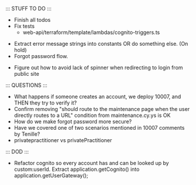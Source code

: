 ::: STUFF TO DO :::
- Finish all todos
- Fix tests
  - web-api/terraform/template/lambdas/cognito-triggers.ts
+ Extract error message strings into constants OR do something else. (On hold)
+ Forgot password flow.
- Figure out how to avoid lack of spinner when redirecting to login from public site

::: QUESTIONS :::
- What happens if someone creates an account, we deploy 10007, and THEN they try to verify it?
- Confirm removing "should route to the maintenance page when the user directly routes to a URL" condition from maintenance.cy.ys is OK
- How do we make forgot password more secure? 
- Have we covered one of two scenarios mentioned in 10007 comments by Tenille?
- privatepractitioner vs privatePractitioner

::: DOD :::
- Refactor cognito so every account has and can be looked up by custom:userId. Extract application.getCognito() into application.getUserGateway();
